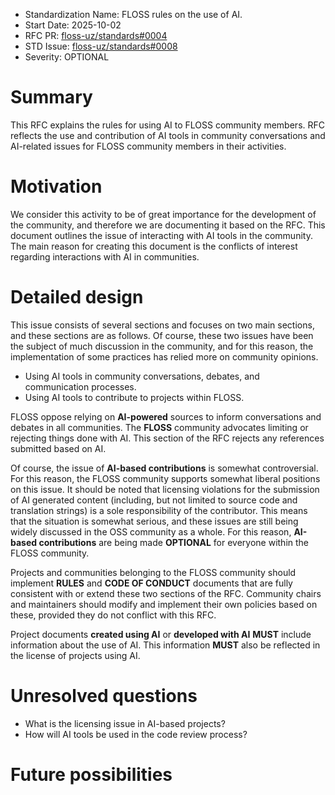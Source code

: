 - Standardization Name: FLOSS rules on the use of AI.
- Start Date: 2025-10-02
- RFC PR: [floss-uz/standards#0004](https://github.com/floss-uz/standards/pull/4)
- STD Issue: [floss-uz/standards#0008](https://github.com/floss-uz/standards/issues/8)
- Severity: OPTIONAL

# Summary

[summary]: #summary

This RFC explains the rules for using AI to FLOSS community members. RFC reflects the use and contribution of AI tools in community conversations and AI-related issues for FLOSS community members in their activities.

# Motivation

[motivation]: #motivation

We consider this activity to be of great importance for the development of the community, and therefore we are documenting it based on the RFC. This document outlines the issue of interacting with AI tools in the community. The main reason for creating this document is the conflicts of interest regarding interactions with AI in communities. 


# Detailed design

[detailed-design]: #detailed-design

This issue consists of several sections and focuses on two main sections, and these sections are as follows. Of course, these two issues have been the subject of much discussion in the community, and for this reason, the implementation of some practices has relied more on community opinions.

- Using AI tools in community conversations, debates, and communication processes.
- Using AI tools to contribute to projects within FLOSS. 

FLOSS oppose relying on **AI-powered** sources to inform conversations and debates in all communities. The **FLOSS** community advocates limiting or rejecting things done with AI. This section of the RFC rejects any references submitted based on AI. 

Of course, the issue of **AI-based contributions** is somewhat controversial. For this reason, the FLOSS community supports somewhat liberal positions on this issue. It should be noted that licensing violations for the submission of AI generated content (including, but not limited to source code and translation strings) is a sole responsibility of the contributor. This means that the situation is somewhat serious, and these issues are still being widely discussed in the OSS community as a whole. For this reason, **AI-based contributions** are being made **OPTIONAL** for everyone within the FLOSS community.

Projects and communities belonging to the FLOSS community should implement **RULES** and **CODE OF CONDUCT** documents that are fully consistent with or extend these two sections of the RFC. Community chairs and maintainers should modify and implement their own policies based on these, provided they do not conflict with this RFC.

Project documents **created using AI** or **developed with AI** **MUST** include information about the use of  AI. This information **MUST** also be reflected in the license of projects using AI.  

# Unresolved questions

[unresolved-questions]: #unresolved-questions

- What is the licensing issue in AI-based projects?
- How will AI tools be used in the code review process?

# Future possibilities

[future-possibilities]: #future-possibilities